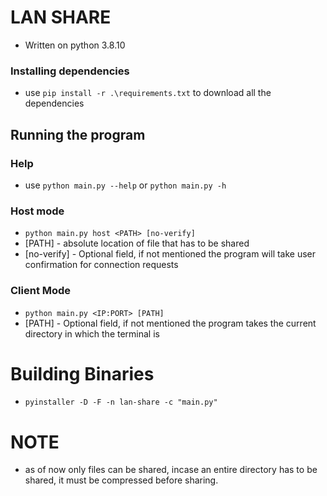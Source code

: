 # LAN SHARE
- Written on python 3.8.10

### Installing dependencies
- use `pip install -r .\requirements.txt` to download all the dependencies 

## Running the program
### Help
- use `python main.py --help` or `python main.py -h`

### Host mode
- `python main.py host <PATH> [no-verify]`
- [PATH] - absolute location of file that has to be shared
- [no-verify] - Optional field, if not mentioned the program will take user confirmation for connection requests

### Client Mode
- `python main.py <IP:PORT> [PATH]`
- [PATH] - Optional field, if not mentioned the program takes the current directory in which the terminal is

# Building Binaries
- `pyinstaller -D -F -n lan-share -c "main.py"`

# NOTE
- as of now only files can be shared, incase an entire directory has to be shared, it must be compressed before sharing.
